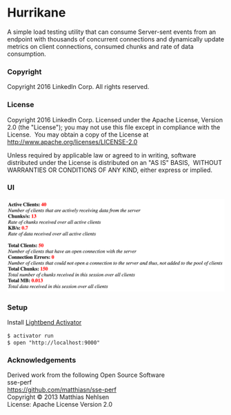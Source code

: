 # Hurrikane
A simple load testing utility that can consume Server-sent events from an endpoint with thousands of concurrent connections and
dynamically update metrics on client connections, consumed chunks and rate of data consumption.

### Copyright
Copyright 2016 LinkedIn Corp.  All rights reserved.

### License
Copyright 2016 LinkedIn Corp. Licensed under the Apache License, Version 2.0 (the "License"); you may not use this file except in compliance with the License.  You may obtain a copy of the License at http://www.apache.org/licenses/LICENSE-2.0

Unless required by applicable law or agreed to in writing, software  distributed under the License is distributed on an "AS IS" BASIS,  WITHOUT WARRANTIES OR CONDITIONS OF ANY KIND, either express or implied.

### UI
![Screenshot](./public/images/screenshot.png)

### Setup
Install [Lightbend Activator](https://www.lightbend.com/activator/download)
```
$ activator run
$ open "http://localhost:9000"
```
### Acknowledgements
Derived work from the following Open Source Software  
sse-perf  
https://github.com/matthiasn/sse-perf  
Copyright © 2013 Matthias Nehlsen  
License: Apache License Version 2.0  
